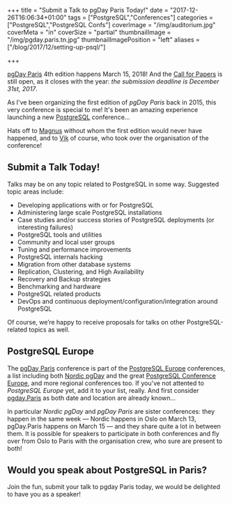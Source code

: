 +++
title = "Submit a Talk to pgDay Paris Today!"
date = "2017-12-26T16:06:34+01:00"
tags = ["PostgreSQL","Conferences"]
categories = ["PostgreSQL","PostgreSQL Confs"]
coverImage = "/img/auditorium.jpg"
coverMeta = "in"
coverSize = "partial"
thumbnailImage = "/img/pgday.paris.tn.jpg"
thumbnailImagePosition = "left"
aliases = ["/blog/2017/12/setting-up-psql/"]

+++

[pgDay Paris](https://2018.pgday.paris) 4th edition happens March 15, 2018!
And the [Call for Papers](https://2018.pgday.paris/callforpapers/) is still
open, as it closes with the year: _the submission deadline is December 31st,
2017_.

As I've been organizing the first edition of *pgDay Paris* back in 2015,
this very conference is special to me! It's been an amazing experience
launching a new [PostgreSQL](https://www.postgresql.org) conference…

Hats off to [Magnus](https://www.hagander.net) without whom the first
edition would never have happened, and to
[Vik](https://twitter.com/pg_xocolatl) of course, who took over the
organisation of the conference!

<!--more-->

## Submit a Talk Today!

Talks may be on any topic related to PostgreSQL in some way. Suggested topic
areas include:

  - Developing applications with or for PostgreSQL
  - Administering large scale PostgreSQL installations
  - Case studies and/or success stories of PostgreSQL deployments (or interesting failures)
  - PostgreSQL tools and utilities
  - Community and local user groups
  - Tuning and performance improvements
  - PostgreSQL internals hacking
  - Migration from other database systems
  - Replication, Clustering, and High Availability
  - Recovery and Backup strategies
  - Benchmarking and hardware
  - PostgreSQL related products
  - DevOps and continuous deployment/configuration/integration around PostgreSQL
  
Of course, we’re happy to receive proposals for talks on other
PostgreSQL-related topics as well.

## PostgreSQL Europe

The [pgDay Paris](https://2018.pgday.paris) conference is part of the
[PostgreSQL Europe](https://www.postgresql.eu/donate/) conferences, a list
including both [Nordic pgDay](https://2018.nordicpgday.org) and the great
[PostgreSQL Conference Europe](https://2018.pgconf.eu), and more regional
conferences too. If you've not attented to *PostgreSQL Europe* yet, add it
to your list, really. And first consider
[pgday.Paris](https://2018.pgday.paris) as both date and location are
already known…

In particular *Nordic pgDay* and *pgDay Paris* are sister conferences: they
happen in the same week — Nordic happens in Oslo on March 13, pgDay.Paris
happens on March 15 — and they share quite a lot in between them. It is
possible for speakers to participate in both conferences and fly over from
Oslo to Paris with the organisation crew, who sure are present to both!

## Would you speak about PostgreSQL in Paris?

Join the fun, submit your talk to pgday Paris today, we would be delighted
to have you as a speaker!
